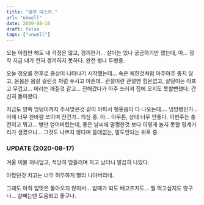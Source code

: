```yaml
---
title: "겡끼 데스까."
url: "unwell"
date: 2020-08-16
draft: false
tags: ["unwell"]
---
```

오늘 아침만 해도 내 걱정은 않고, 겡끼한가... 살아는 있나 궁금하기만 했는데,
아... 정작 지금 내가 전혀 겡끼하지 못하다. 완전 병나 투병중.

오늘 정오를 전후로 증상이 나타나기 시작했는데... 속은 체한것처럼 아주아주 좋지 않고,
온몸은 몸살 걸린것 처럼 쑤시고 아픈데.. 관절이란 관절엔 힘은없고,
살덩이는 아프고 무겁고... 머리는 깨질것 같고...
진해갔다가 아주 쓰러져 집에 오지도 못할뻔했다. 간신히 돌아왔다.

지금도 양쪽 엉덩이까지 주사맞은것 같이 아파서 헛웃음이 다 나오는데....
냉방병인가... 어제 너무 찬바람 쏘이며 잔건가.. 의심 중. 아... 아무튼,
상태 너무 안좋다. 이번주는 충전이고 뭐고... 병만 얻어버렸는데,
좋은 날씨에 멀쩡한것 보다 이렇게 놀지 못할 핑계거리가 생겼으니...
그것도 나쁘지 않다며 쓸데없는, 말도안되는 위로 중.

### UPDATE (2020-08-17)

겨울 이불 꺼내덮고, 적당히 땀흘리며 자고 났더니 말끔히 나았다.

아팠던것 치고는 너무 허무하게 빨리 나아버리네.

그래도 아직 입맛은 돌아오지 않아서... 밥때가 되도 배고프지도...
뭘 먹고싶지도 않구나... 살빼는덴 도움되고 좋구나.
